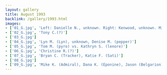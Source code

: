 ```yaml
---
layout: gallery
title: August 1993
backlink: /gallery/1993.html
images:
- ['01_G.jpg', 'Left: Danielle N., unknown. Right: Kenwood, unknown. Middle: register(?),Jacob (CtrAltDel), Lisa N. (lisa)']
- ['02_G.jpg', 'Tony C.(?)']
- ['03_G.jpg']
- ['04_G.jpg', 'Lyn M. (Lyn), unknown, Denise M. (pepper)']
- ['05_G.jpg', 'Tom M. (pyro) vs. Kathryn S. (lenore)']
- ['06_G.jpg', 'Christine R.(?)']
- ['07_G.jpg', 'Bryan C. (Tracker), Katie F. (Sati)']
- ['08_G.jpg']
- ['09_G.jpg', 'Mike K. (Admiral), Dana K. (Eponine), Jason (Belgarion), Paul K. (Deadpool), unknown']
---
```


